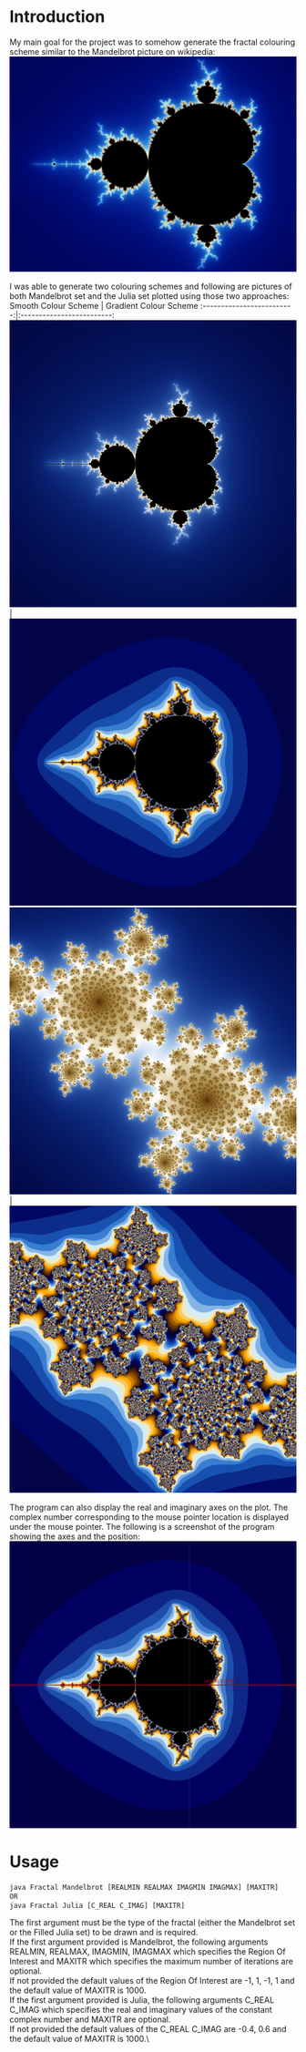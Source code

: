 # Introduction

My main goal for the project was to somehow generate the fractal colouring scheme similar to the Mandelbrot picture on wikipedia:\
![Picture of the Mandelbrot set found on Wikipedia](https://github.com/sathiiii/Fractals-Generator/blob/main/Mandelbrot_Wikipedia.jpg)

I was able to generate two colouring schemes and following are pictures of both Mandelbrot set and the Julia set plotted using those two approaches:\
Smooth Colour Scheme          |  Gradient Colour Scheme
:-------------------------:|:-------------------------:
![Mandelbrot Set using the smooth colour scheme](mandelbrot_1.png)  |  ![Mandelbrot Set using the gradient colour scheme](mandelbrot_2.png)
![Julia set using the smooth colour scheme](julia_1.png)  |  ![Julia set using the gradient colour scheme](julia_2.png)

The program can also display the real and imaginary axes on the plot. The complex number corresponding to the mouse pointer location is displayed under the mouse pointer. The following is a screenshot of the program showing the axes and the position:\
![](screenshot.gif)

# Usage

```
java Fractal Mandelbrot [REALMIN REALMAX IMAGMIN IMAGMAX] [MAXITR]
OR
java Fractal Julia [C_REAL C_IMAG] [MAXITR]
```

The first argument must be the type of the fractal (either the Mandelbrot set or the Filled Julia set) to be drawn and is required.\
If the first argument provided is Mandelbrot, the following arguments REALMIN, REALMAX, IMAGMIN, IMAGMAX which specifies the Region Of Interest and MAXITR which specifies the maximum number of iterations are optional.\
If not provided the default values of the Region Of Interest are -1, 1, -1, 1 and the default value of MAXITR is 1000.\
If the first argument provided is Julia, the following arguments C_REAL C_IMAG which specifies the real and imaginary values of the constant complex number and MAXITR are optional.\
If not provided the default values of the C_REAL C_IMAG are -0.4, 0.6 and the default value of MAXITR is 1000.\

